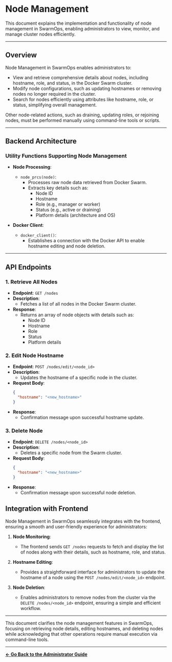 # Node Management

This document explains the implementation and functionality of node management in SwarmOps, enabling administrators to view, monitor, and manage cluster nodes efficiently.

---

## Overview

Node Management in SwarmOps enables administrators to:  
- View and retrieve comprehensive details about nodes, including hostname, role, and status, in the Docker Swarm cluster.  
- Modify node configurations, such as updating hostnames or removing nodes no longer required in the cluster.  
- Search for nodes efficiently using attributes like hostname, role, or status, simplifying overall management.

Other node-related actions, such as draining, updating roles, or rejoining nodes, must be performed manually using command-line tools or scripts.

---

## Backend Architecture

### Utility Functions Supporting Node Management
- **Node Processing**:
  - `node_prcs(node)`:
    - Processes raw node data retrieved from Docker Swarm.
    - Extracts key details such as:
      - Node ID
      - Hostname
      - Role (e.g., manager or worker)
      - Status (e.g., active or draining)
      - Platform details (architecture and OS)

- **Docker Client**:
  - `docker_client()`:
    - Establishes a connection with the Docker API to enable hostname editing and node deletion.

---

## API Endpoints

### 1. Retrieve All Nodes
- **Endpoint**: `GET /nodes`
- **Description**:
  - Fetches a list of all nodes in the Docker Swarm cluster.
- **Response**:
  - Returns an array of node objects with details such as:
    - Node ID
    - Hostname
    - Role
    - Status
    - Platform details

### 2. Edit Node Hostname
- **Endpoint**: `POST /nodes/edit/<node_id>`
- **Description**:
  - Updates the hostname of a specific node in the cluster.
- **Request Body**:
  ```json
  {
    "hostname": "<new_hostname>"
  }
- **Response**:
  - Confirmation message upon successful hostname update.

### 3. Delete Node
- **Endpoint**: `DELETE /nodes/<node_id>`
- **Description**:
  - Deletes a specific node from the Swarm cluster.
- **Request Body**:
  ```json
  {
    "hostname": "<new_hostname>"
  }
- **Response**:
  - Confirmation message upon successful node deletion.

## Integration with Frontend

Node Management in SwarmOps seamlessly integrates with the frontend, ensuring a smooth and user-friendly experience for administrators:

1. **Node Monitoring**:
   - The frontend sends `GET /nodes` requests to fetch and display the list of nodes along with their details, such as hostname, role, and status.

2. **Hostname Editing**:
   - Provides a straightforward interface for administrators to update the hostname of a node using the `POST /nodes/edit/<node_id>` endpoint.

3. **Node Deletion**:
   - Enables administrators to remove nodes from the cluster via the `DELETE /nodes/<node_id>` endpoint, ensuring a simple and efficient workflow.

---

This document clarifies the node management features in SwarmOps, focusing on retrieving node details, editing hostnames, and deleting nodes while acknowledging that other operations require manual execution via command-line tools.

---

**[← Go Back to the Administrator Guide](../administrator-guide.md)**